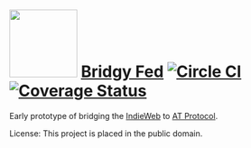 <img src="https://raw.github.com/snarfed/bridgy-at/main/static/bridgy_fed_logo.png" width="120" /> [Bridgy Fed](https://fed.brid.gy/) [![Circle CI](https://circleci.com/gh/snarfed/bridgy-at.svg?style=svg)](https://circleci.com/gh/snarfed/bridgy-at) [![Coverage Status](https://coveralls.io/repos/github/snarfed/bridgy-at/badge.svg?branch=main)](https://coveralls.io/github/snarfed/bridgy-at?branch=main)
===

Early prototype of bridging the [IndieWeb](https://indieweb.org/) to [AT Protocol](https://atproto.com/).

License: This project is placed in the public domain.
